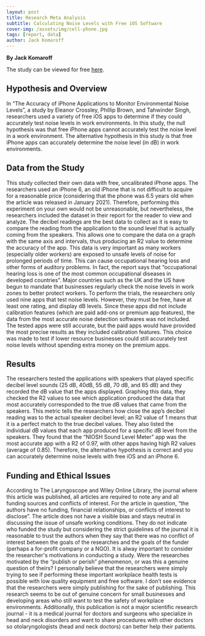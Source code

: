 ```yaml
---
layout: post
title: Research Meta Analysis
subtitle: Calculating Noise Levels with Free iOS Software
cover-img: /assets/img/cell-phone.jpg
tags: [report, data]
author: Jack Komaroff
---
```

**By Jack Komaroff**

The study can be viewed for free [here](https://onlinelibrary.wiley.com/doi/epdf/10.1002/lary.28590).

## Hypothesis and Overview
In “The Accuracy of iPhone Applications to Monitor Environmental Noise Levels”, a study by Eleanor Crossley, Phillip Brown, and Tahwinder Singh, researchers used a variety of free iOS apps to determine if they could accurately test noise levels in work environments. In this study, the null hypothesis was that free iPhone apps cannot accurately test the noise level in a work environment. The alternative hypothesis in this study is that free iPhone apps can accurately determine the noise level (in dB) in work environments. 
## Data from the Study
This study collected their own data with free, uncalibrated iPhone apps. The researchers used an iPhone 6, an old iPhone that is not difficult to acquire for a reasonable price (considering that the phone was 6.5 years old when the article was released in January 2021). Therefore, performing this experiment on your own would not be unreasonable, but nevertheless, the researchers included the dataset in their report for the reader to view and analyze. The decibel readings are the best data to collect as it is easy to compare the reading from the application to the sound level that is actually coming from the speakers. This allows one to compare the data on a graph with the same axis and intervals, thus producing an R2 value to determine the accuracy of the app. This data is very important as many workers (especially older workers) are exposed to unsafe levels of noise for prolonged periods of time. This can cause occupational hearing loss and other forms of auditory problems. In fact, the report says that “occupational hearing loss is one of the most common occupational diseases in developed countries”. Major countries such as the UK and the US have begun to mandate that businesses regularly check the noise levels in work zones to better protect workers. To perform the trials, the researchers only used nine apps that test noise levels. However, they must be free, have at least one rating, and display dB levels. Since these apps did not include calibration features (which are paid add-ons or premium app features), the data from the most accurate noise detection softwares was not included. The tested apps were still accurate, but the paid apps would have provided the most precise results as they included calibration features. This choice was made to test if lower resource businesses could still accurately test noise levels without spending extra money on the premium apps.
## Results
The researchers tested the applications with speakers that played specific decibel level sounds (25 dB, 40dB, 55 dB, 70 dB, and 85 dB) and they recorded the dB value that the apps displayed. Graphing this data, they checked the R2 values to see which application produced the data that most accurately corresponded to the true dB values that came from the speakers. This metric tells the researchers how close the app’s decibel reading was to the actual speaker decibel level; an R2 value of 1 means that it is a perfect match to the true decibel values. They also listed the individual dB values that each app produced for a specific dB level from the speakers. They found that the “NIOSH Sound Level Meter” app was the most accurate app with a R2 of 0.97, with other apps having high R2 values (average of 0.85). Therefore, the alternative hypothesis is correct and you can accurately determine noise levels with free iOS and an iPhone 6.
## Funding and Ethical Issues
According to The Laryngoscope and Wiley Online Library, the journal where this article was published, all articles are required to note any and all funding sources and conflicts of interest. For the article in question, “the authors have no funding, financial relationships, or conflicts of interest to disclose”. The article does not have a visible bias and stays neutral in discussing the issue of unsafe working conditions. They do not indicate who funded the study but considering the strict guidelines of the journal it is reasonable to trust the authors when they say that there was no conflict of interest between the goals of the researches and the goals of the funder (perhaps a for-profit company or a NGO).
It is alway important to consider the researcher's motivations in conducting a study. Were the researches motivated by the “publish or perish” phenomenon, or was this a genuine question of theirs? I personally believe that the researchers were simply trying to see if performing these important workplace health tests is possible with low quality equipment and free software. I don’t see evidence that the researchers were simply publishing for the sake of publishing. This research seems to be out of genuine concern for small businesses and developing areas who still want to test the safety of workplace environments. Additionally, this publication is not a major scientific research journal - it is a medical journal for doctors and surgeons who specialize in head and neck disorders and want to share procedures with other doctors so otolaryngologists (head and neck doctors) can better help their patients. 
